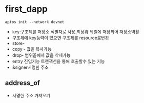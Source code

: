 # first_dapp

```
aptos init --network devnet
```

- key:구조체를 저장소 식별자로 사용,최상위 레벨에 저장되어 저장소역활
- 구조체에 key능력이 있으면 구조체를 resource로변경
- store-
- copy - 값을 복사가능
- drop- 범위끝에서 값을 삭제가능
- entry 진입기능 트랜잭션을 통해 호출할수 있는 기능
- &signer서명한 주소

## address_of

- 서명한 주소 가져오기
